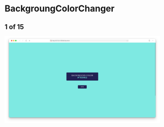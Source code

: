 # BackgroungColorChanger
## 1 of 15

![ScreenShot of the webpage](https://github.com/consciousdeveloper/BackgroungColorChanger/blob/master/ss.png)
